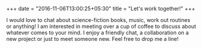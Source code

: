 +++
date = "2016-11-06T13:00:25+05:30"
title = "Let's work together!"
+++

I would love to chat about science-fiction books, music, work out routines or anything! I am interested in meeting over a cup of coffee to discuss about whatever comes to your mind. I enjoy a friendly chat, a collaboration on a new project or just to meet someone new. Feel free to drop me a line!
